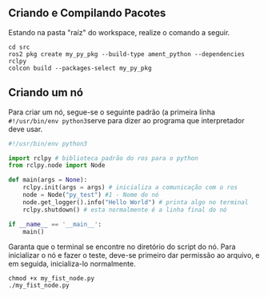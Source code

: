 ## Criando e Compilando Pacotes
Estando na pasta "raíz" do workspace, realize o comando a seguir.
```
cd src
ros2 pkg create my_py_pkg --build-type ament_python --dependencies rclpy
colcon build --packages-select my_py_pkg

```
## Criando um nó
Para criar um nó, segue-se o seguinte padrão (a primeira linha ```#!/usr/bin/env python3```serve para dizer ao programa que interpretador deve usar.
```python
#!/usr/bin/env python3

import rclpy # biblioteca padrão do ros para o python
from rclpy.node import Node

def main(args = None):
    rclpy.init(args = args) # inicializa a comunicação com o ros
    node = Node("py_test") #1 - Nome do nó
    node.get_logger().info("Hello World") # printa algo no terminal
    rclpy.shutdown() # esta normalmente é a linha final do nó

if __name__ == '__main__':
    main()
```
Garanta que o terminal se encontre no diretório do script do nó. Para inicializar o nó e fazer o teste, deve-se primeiro dar permissão ao arquivo, e em seguida, inicializa-lo normalmente.
```
chmod +x my_fist_node.py
./my_fist_node.py
```
